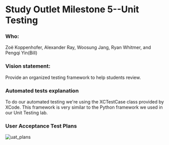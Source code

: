 # Study Outlet Milestone 5--Unit Testing
### Who: 
Zoë Koppenhofer, Alexander Ray, Woosung Jang, Ryan Whitmer, and Pengqi Yin(Bill)
### Vision statement:
Provide an organized testing framework to help students review.
### Automated tests explanation
To do our automated testing we're using the XCTestCase class provided by XCode. This framework is very similar to the Python framework we used in our Unit Testing lab.

### User Acceptance Test Plans
![uat_plans](https://cloud.githubusercontent.com/assets/25576113/25074200/a15347e0-22aa-11e7-980f-5cde51a73da5.PNG)


